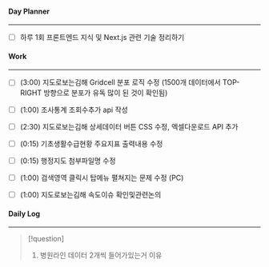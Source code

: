 
#### Day Planner
---
- [ ] 하루 1회 프론트엔드 지식 및 Next.js 관련 기술 정리하기


#### Work
---
- [ ] (3:00) 지도로보는김해 Gridcell 분포 로직 수정 (1500개 데이터에서 TOP-RIGHT 방향으로 분포가 유독 많이 된 것이 확인됨)
- [ ] (1:00) 조사통계 조회수추가 api 작성
- [ ] (2:30) 지도로보는김해 상세데이터 버튼 CSS 수정, 엑셀다운로드 API 추가
- [ ] (0:15) 기초생활수급현황 주요지표 출력내용 수정
- [ ] (0:15) 행정지도 첨부파일명 수정
- [ ] (1:00) 검색영역 클릭시 탑메뉴 펼쳐지는 문제 수정 (PC)
- [ ] (1:00) 지도로보는김해 속도이슈 확인및관련논의


#### Daily Log
---
> [!question]
> 1. 병원라인 데이터 2개씩 들어가있는거 이유
